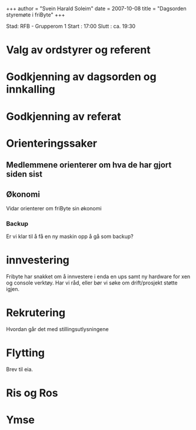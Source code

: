 +++
author = "Svein Harald Soleim"
date = 2007-10-08
title = "Dagsorden styremøte i friByte"
+++

Stad: RFB - Grupperom 1 Start : 17:00 Slutt : ca. 19:30

# Valg av ordstyrer og referent

# Godkjenning av dagsorden og innkalling

# Godkjenning av referat

# Orienteringssaker

## Medlemmene orienterer om hva de har gjort siden sist

## Økonomi

Vidar orienterer om friByte sin økonomi

### Backup

Er vi klar til å få en ny maskin opp å gå som backup?

# innvestering

Fribyte har snakket om å innvestere i enda en ups samt ny hardware for
xen og console verktøy. Har vi råd, eller bør vi søke om drift/prosjekt
støtte igjen.

# Rekrutering

Hvordan går det med stillingsutlysningene

# Flytting

Brev til eia.

# Ris og Ros

# Ymse
